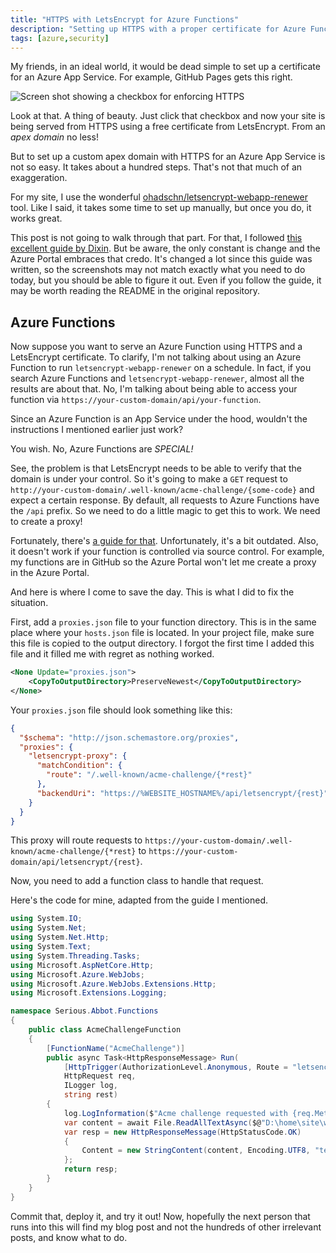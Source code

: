 ```yaml
---
title: "HTTPS with LetsEncrypt for Azure Functions"
description: "Setting up HTTPS with a proper certificate for Azure Functions should be straightforward and easy, but it's not. In this post I walk through one aspect of it that tripped me up."
tags: [azure,security]
---
```


My friends, in an ideal world, it would be dead simple to set up a certificate for an Azure App Service. For example, GitHub Pages gets this right.

![Screen shot showing a checkbox for enforcing HTTPS](https://user-images.githubusercontent.com/19977/114780771-b3776400-9d2c-11eb-91e0-6cd175428496.png "Could it be any easier?")

Look at that. A thing of beauty. Just click that checkbox and now your site is being served from HTTPS using a free certificate from LetsEncrypt. From an _apex domain_ no less!

But to set up a custom apex domain with HTTPS for an Azure App Service is not so easy. It takes about a hundred steps. That's not that much of an exaggeration.

For my site, I use the wonderful [ohadschn/letsencrypt-webapp-renewer](https://github.com/ohadschn/letsencrypt-webapp-renewer) tool. Like I said, it takes some time to set up manually, but once you do, it works great.

This post is not going to walk through that part. For that, I followed [this excellent guide by Dixin](https://weblogs.asp.net/dixin/end-to-end-setup-free-ssl-certificate-to-secure-azure-web-app-with-https). But be aware, the only constant is change and the Azure Portal embraces that credo. It's changed a lot since this guide was written, so the screenshots may not match exactly what you need to do today, but you should be able to figure it out. Even if you follow the guide, it may be worth reading the README in the original repository.

## Azure Functions

Now suppose you want to serve an Azure Function using HTTPS and a LetsEncrypt certificate. To clarify, I'm not talking about using an Azure Function to run `letsencrypt-webapp-renewer` on a schedule. In fact, if you search Azure Functions and `letsencrypt-webapp-renewer`, almost all the results are about that. No, I'm talking about being able to access your function via `https://your-custom-domain/api/your-function`.

Since an Azure Function is an App Service under the hood, wouldn't the instructions I mentioned earlier just work?

You wish. No, Azure Functions are _SPECIAL!_

See, the problem is that LetsEncrypt needs to be able to verify that the domain is under your control. So it's going to make a `GET` request to `http://your-custom-domain/.well-known/acme-challenge/{some-code}` and expect a certain response. By default, all requests to Azure Functions have the `/api` prefix. So we need to do a little magic to get this to work. We need to create a proxy!

Fortunately, there's [a guide for that](https://github.com/sjkp/letsencrypt-siteextension/wiki/Azure-Functions-Support). Unfortunately, it's a bit outdated. Also, it doesn't work if your function is controlled via source control. For example, my functions are in GitHub so the Azure Portal won't let me create a proxy in the Azure Portal.

And here is where I come to save the day. This is what I did to fix the situation.

First, add a `proxies.json` file to your function directory. This is in the same place where your `hosts.json` file is located. In your project file, make sure this file is copied to the output directory. I forgot the first time I added this file and it filled me with regret as nothing worked.

```xml
<None Update="proxies.json">
    <CopyToOutputDirectory>PreserveNewest</CopyToOutputDirectory>
</None>
```

Your `proxies.json` file should look something like this:

```json
{
  "$schema": "http://json.schemastore.org/proxies",
  "proxies": {
    "letsencrypt-proxy": {
      "matchCondition": {
        "route": "/.well-known/acme-challenge/{*rest}"
      },
      "backendUri": "https://%WEBSITE_HOSTNAME%/api/letsencrypt/{rest}"
    }
  }
}
```

This proxy will route requests to `https://your-custom-domain/.well-known/acme-challenge/{*rest}` to `https://your-custom-domain/api/letsencrypt/{rest}`.

Now, you need to add a function class to handle that request.

Here's the code for mine, adapted from the guide I mentioned.

```csharp
using System.IO;
using System.Net;
using System.Net.Http;
using System.Text;
using System.Threading.Tasks;
using Microsoft.AspNetCore.Http;
using Microsoft.Azure.WebJobs;
using Microsoft.Azure.WebJobs.Extensions.Http;
using Microsoft.Extensions.Logging;

namespace Serious.Abbot.Functions
{
    public class AcmeChallengeFunction
    {
        [FunctionName("AcmeChallenge")]
        public async Task<HttpResponseMessage> Run(
            [HttpTrigger(AuthorizationLevel.Anonymous, Route = "letsencrypt/{*rest}")]
            HttpRequest req,
            ILogger log,
            string rest)
        {
            log.LogInformation($"Acme challenge requested with {req.Method}.");
            var content = await File.ReadAllTextAsync($@"D:\home\site\wwwroot\.well-known\acme-challenge\{rest}");
            var resp = new HttpResponseMessage(HttpStatusCode.OK)
            {
                Content = new StringContent(content, Encoding.UTF8, "text/plain")
            };
            return resp;
        }
    }
}
```

Commit that, deploy it, and try it out! Now, hopefully the next person that runs into this will find my blog post and not the hundreds of other irrelevant posts, and know what to do.
